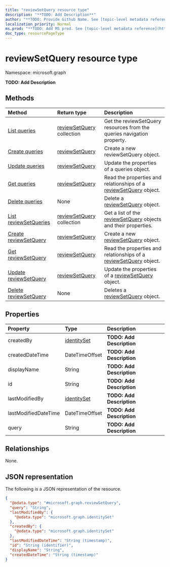 ```yaml
---
title: "reviewSetQuery resource type"
description: "**TODO: Add Description**"
author: "**TODO: Provide Github Name. See [topic-level metadata reference](https://msgo.azurewebsites.net/add/document/guidelines/metadata.html#topic-level-metadata)**"
localization_priority: Normal
ms.prod: "**TODO: Add MS prod. See [topic-level metadata reference](https://msgo.azurewebsites.net/add/document/guidelines/metadata.html#topic-level-metadata)**"
doc_type: resourcePageType
---
```


# reviewSetQuery resource type

Namespace: microsoft.graph

**TODO: Add Description**

## Methods
|Method|Return type|Description|
|:---|:---|:---|
|[List queries](../api/reviewset-list-queries.md)|[reviewSetQuery](../resources/reviewsetquery.md) collection|Get the reviewSetQuery resources from the queries navigation property.|
|[Create queries](../api/reviewset-post-queries.md)|[reviewSetQuery](../resources/reviewsetquery.md)|Create a new reviewSetQuery object.|
|[Update queries](../api/reviewset-update-queries.md)|[reviewSetQuery](../resources/reviewsetquery.md)|Update the properties of a queries object.|
|[Get queries](../api/reviewset-get-reviewsetquery.md)|[reviewSetQuery](../resources/reviewsetquery.md)|Read the properties and relationships of a [reviewSetQuery](../resources/reviewsetquery.md) object.|
|[Delete queries](../api/reviewset-delete-queries.md)|None|Delete a [reviewSetQuery](../resources/reviewsetquery.md) object.|
|[List reviewSetQueries](../api/reviewsetquery-list.md)|[reviewSetQuery](../resources/reviewsetquery.md) collection|Get a list of the [reviewSetQuery](../resources/reviewsetquery.md) objects and their properties.|
|[Create reviewSetQuery](../api/reviewsetquery-create.md)|[reviewSetQuery](../resources/reviewsetquery.md)|Create a new [reviewSetQuery](../resources/reviewsetquery.md) object.|
|[Get reviewSetQuery](../api/reviewsetquery-get.md)|[reviewSetQuery](../resources/reviewsetquery.md)|Read the properties and relationships of a [reviewSetQuery](../resources/reviewsetquery.md) object.|
|[Update reviewSetQuery](../api/reviewsetquery-update.md)|[reviewSetQuery](../resources/reviewsetquery.md)|Update the properties of a [reviewSetQuery](../resources/reviewsetquery.md) object.|
|[Delete reviewSetQuery](../api/reviewsetquery-delete.md)|None|Deletes a [reviewSetQuery](../resources/reviewsetquery.md) object.|

## Properties
|Property|Type|Description|
|:---|:---|:---|
|createdBy|[identitySet](../resources/identityset.md)|**TODO: Add Description**|
|createdDateTime|DateTimeOffset|**TODO: Add Description**|
|displayName|String|**TODO: Add Description**|
|id|String|**TODO: Add Description**|
|lastModifiedBy|[identitySet](../resources/identityset.md)|**TODO: Add Description**|
|lastModifiedDateTime|DateTimeOffset|**TODO: Add Description**|
|query|String|**TODO: Add Description**|

## Relationships
None.

## JSON representation
The following is a JSON representation of the resource.
<!-- {
  "blockType": "resource",
  "keyProperty": "id",
  "@odata.type": "microsoft.graph.reviewSetQuery",
  "baseType": "",
  "openType": false
}
-->
``` json
{
  "@odata.type": "#microsoft.graph.reviewSetQuery",
  "query": "String",
  "lastModifiedBy": {
    "@odata.type": "microsoft.graph.identitySet"
  },
  "createdBy": {
    "@odata.type": "microsoft.graph.identitySet"
  },
  "lastModifiedDateTime": "String (timestamp)",
  "id": "String (identifier)",
  "displayName": "String",
  "createdDateTime": "String (timestamp)"
}
```

